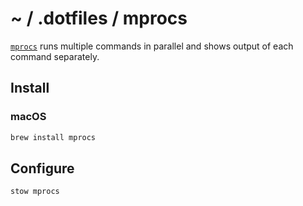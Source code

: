 # ~ / .dotfiles / mprocs

[`mprocs`](https://github.com/pvolok/mprocs) runs multiple commands in parallel
and shows output of each command separately. 

## Install

### macOS

```sh
brew install mprocs
```

## Configure

```sh
stow mprocs
```
